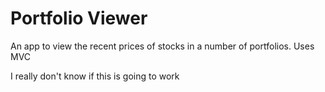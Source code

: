 # Portfolio Viewer

An app to view the recent prices of stocks in a number of portfolios.
Uses MVC

I really don't know if this is going to work